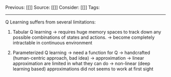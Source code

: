 Previous: [[]]
Source: [[]]
Consider: [[]]
Tags: 
______________

Q Learning suffers from several limitations:
1. Tabular Q learning
-> requires huge memory spaces to track down any possible combinations of states and actions.
-> become completely intractable in continuous environment

2. Parameterized Q learning
-> need a function for Q
	-> handcrafted (human-centric approach, bad idea)
	-> approximation
		-> linear approximation are limited in what they can do
		-> non-linear (deep learning based) approximations did not seems to work at first sight